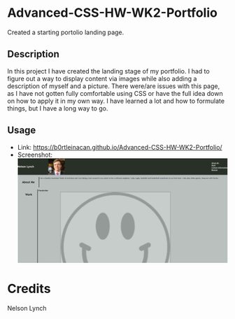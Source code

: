 # Advanced-CSS-HW-WK2-Portfolio

Created a starting portolio landing page. 

## Description

In this project I have created the landing stage of my portfolio. I had to figure out a way to display content via images while also adding a description of myself and a picture. There were/are issues with this page, as I have not gotten fully comfortable using CSS or have the full idea down on how to apply it in my own way. I have learned a lot and how to formulate things, but I have a long way to go. 

## Usage

* Link: https://b0rtleinacan.github.io/Advanced-CSS-HW-WK2-Portfolio/
* Screenshot: ![SS of portfolio.](./images/IDKWHATIMDOING.PNG)

# Credits

Nelson Lynch